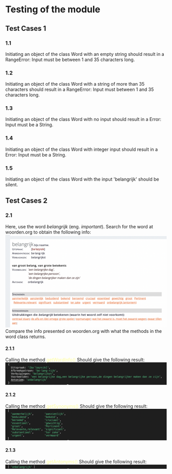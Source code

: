 # Testing of the module

## Test Cases 1
### 1.1
Initiating an object of the class Word with an empty string should result in a RangeError: Input must be between 1 and 35 characters long.

### 1.2
Initiating an object of the class Word with a string of more than 35 characters should result in a RangeError: Input must between 1 and 35 characters long.

### 1.3
Initiating an object of the class Word with no input should result in a Error: Input must be a String.

### 1.4 
Initiating an object of the class Word with integer input should result in a Error: Input must be a String.

### 1.5 
Initiating an object of the class Word with the input 'belangrijk' should be silent. 

## Test Cases 2

### 2.1
Here, use the word *belangrijk* (eng. *important*). Search for the word at woorden.org to obtain the following info:
![belangrijk](/img/belangrijk_woorden.png)
Compare the info presented on woorden.org with what the methods in the word class returns.

#### 2.1.1
Calling the method <span style="color:#FFFF99">getWordInfo()</span>
Should give the following result:
![belangrijk](/img/belangrijk_objekt.png)

#### 2.1.2
Calling the method <span style="color:#FFFF99">getSynonyms()</span>
Should give the following result:
![belangrijk](/img/belangrijk_syn.png)

#### 2.1.3
Calling the method <span style="color:#FFFF99">getAntonyms()</span>
Should give the following result:
![belangrijk](/img/belangrijk_ant.png)